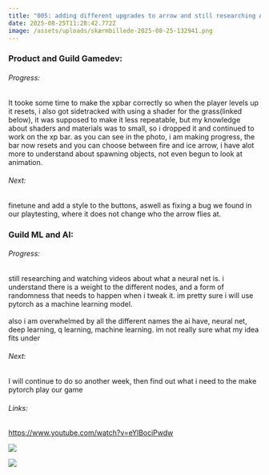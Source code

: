 ```yaml
---
title: "005: adding different upgrades to arrow and still researching AI"
date: 2025-08-25T11:28:42.772Z
image: /assets/uploads/skærmbillede-2025-08-25-132941.png
---
```

### P﻿roduct and G﻿uild Gamedev:

###### Progress:

I﻿t tooke some time to make the xpbar correctly so when the player levels up it resets, i also got sidetracked with using a shader for the grass(linked below), it was supposed to make it less repeatable, but my knowledge about shaders and materials was to small, so i dropped it and continued to work on the xp bar. as you can see in the photo, i am making progress, the bar now resets and you can choose between fire and ice arrow, i have alot more to understand about spawning objects, not even begun to look at animation.

###### N﻿ext:

finetune and add a style to the buttons, aswell as fixing a bug we found in our playtesting, where it does not change who the arrow flies at.

### Guild ML and AI:

###### Progress:

s﻿till researching and watching videos about what a neural net is. i understand there is a weight to the different nodes, and a form of randomness that needs to happen when i tweak it. im pretty sure i will use pytorch as a machine learning model.\
\
a﻿lso i am overwhelmed by all the different names the ai have, neural net, deep learning, q learning, machine learning. im not really sure what my idea fits under

###### N﻿ext:

I will continue to do so another week, then find out what i need to the make pytorch play our game

###### L﻿inks:

https://www.youtube.com/watch?v=eYlBociPwdw

![](/assets/uploads/skærmbillede-2025-08-25-132941.png)

![](/assets/uploads/skærmbillede-2025-08-25-133058.png)